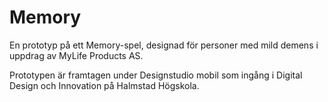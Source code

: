 # Memory

En prototyp på ett Memory-spel, designad för personer med mild demens i uppdrag av MyLife Products AS.

Prototypen är framtagen under Designstudio mobil som ingång i 
Digital Design och Innovation på Halmstad Högskola.
